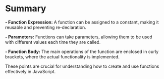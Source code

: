 # Summary

**- Function Expression:** A function can be assigned to a constant, making it reusable and preventing re-declaration.

**- Parameters:** Functions can take parameters, allowing them to be used with different values each time they are called.

**- Function Body:** The main operations of the function are enclosed in curly brackets, where the actual functionality is implemented.

These points are crucial for understanding how to create and use functions effectively in JavaScript.
